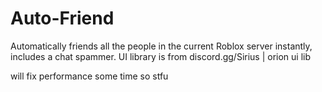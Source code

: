 # Auto-Friend
Automatically friends all the people in the current Roblox server instantly, includes a chat spammer.
UI library is from discord.gg/Sirius | orion ui lib 

will fix performance some time so stfu
